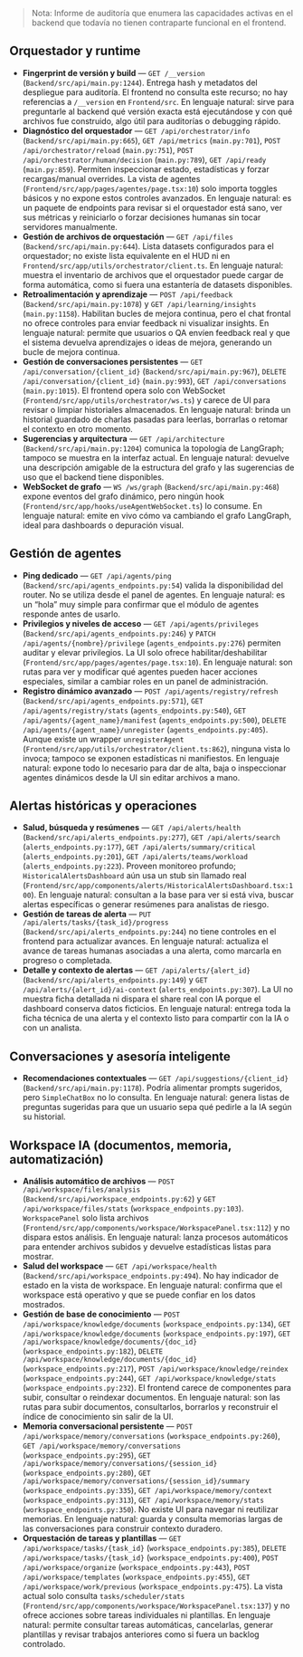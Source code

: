 > Nota: Informe de auditoría que enumera las capacidades activas en el backend que todavía no tienen contraparte funcional en el frontend.

## Orquestador y runtime
- **Fingerprint de versión y build** — `GET /__version` (`Backend/src/api/main.py:1244`). Entrega hash y metadatos del despliegue para auditoría. El frontend no consulta este recurso; no hay referencias a `/__version` en `Frontend/src`. En lenguaje natural: sirve para preguntarle al backend qué versión exacta está ejecutándose y con qué archivos fue construido, algo útil para auditorías o debugging rápido.
- **Diagnóstico del orquestador** — `GET /api/orchestrator/info` (`Backend/src/api/main.py:665`), `GET /api/metrics` (`main.py:701`), `POST /api/orchestrator/reload` (`main.py:751`), `POST /api/orchestrator/human/decision` (`main.py:789`), `GET /api/ready` (`main.py:859`). Permiten inspeccionar estado, estadísticas y forzar recargas/manual overrides. La vista de agentes (`Frontend/src/app/pages/agentes/page.tsx:10`) solo importa toggles básicos y no expone estos controles avanzados. En lenguaje natural: es un paquete de endpoints para revisar si el orquestador está sano, ver sus métricas y reiniciarlo o forzar decisiones humanas sin tocar servidores manualmente.
- **Gestión de archivos de orquestación** — `GET /api/files` (`Backend/src/api/main.py:644`). Lista datasets configurados para el orquestador; no existe lista equivalente en el HUD ni en `Frontend/src/app/utils/orchestrator/client.ts`. En lenguaje natural: muestra el inventario de archivos que el orquestador puede cargar de forma automática, como si fuera una estantería de datasets disponibles.
- **Retroalimentación y aprendizaje** — `POST /api/feedback` (`Backend/src/api/main.py:1078`) y `GET /api/learning/insights` (`main.py:1158`). Habilitan bucles de mejora continua, pero el chat frontal no ofrece controles para enviar feedback ni visualizar insights. En lenguaje natural: permite que usuarios o QA envíen feedback real y que el sistema devuelva aprendizajes o ideas de mejora, generando un bucle de mejora continua.
- **Gestión de conversaciones persistentes** — `GET /api/conversation/{client_id}` (`Backend/src/api/main.py:967`), `DELETE /api/conversation/{client_id}` (`main.py:993`), `GET /api/conversations` (`main.py:1015`). El frontend opera solo con WebSocket (`Frontend/src/app/utils/orchestrator/ws.ts`) y carece de UI para revisar o limpiar historiales almacenados. En lenguaje natural: brinda un historial guardado de charlas pasadas para leerlas, borrarlas o retomar el contexto en otro momento.
- **Sugerencias y arquitectura** — `GET /api/architecture` (`Backend/src/api/main.py:1204`) comunica la topología de LangGraph; tampoco se muestra en la interfaz actual. En lenguaje natural: devuelve una descripción amigable de la estructura del grafo y las sugerencias de uso que el backend tiene disponibles.
- **WebSocket de grafo** — `WS /ws/graph` (`Backend/src/api/main.py:468`) expone eventos del grafo dinámico, pero ningún hook (`Frontend/src/app/hooks/useAgentWebSocket.ts`) lo consume. En lenguaje natural: emite en vivo cómo va cambiando el grafo LangGraph, ideal para dashboards o depuración visual.

## Gestión de agentes
- **Ping dedicado** — `GET /api/agents/ping` (`Backend/src/api/agents_endpoints.py:54`) valida la disponibilidad del router. No se utiliza desde el panel de agentes. En lenguaje natural: es un “hola” muy simple para confirmar que el módulo de agentes responde antes de usarlo.
- **Privilegios y niveles de acceso** — `GET /api/agents/privileges` (`Backend/src/api/agents_endpoints.py:246`) y `PATCH /api/agents/{nombre}/privilege` (`agents_endpoints.py:276`) permiten auditar y elevar privilegios. La UI solo ofrece habilitar/deshabilitar (`Frontend/src/app/pages/agentes/page.tsx:10`). En lenguaje natural: son rutas para ver y modificar qué agentes pueden hacer acciones especiales, similar a cambiar roles en un panel de administración.
- **Registro dinámico avanzado** — `POST /api/agents/registry/refresh` (`Backend/src/api/agents_endpoints.py:571`), `GET /api/agents/registry/stats` (`agents_endpoints.py:540`), `GET /api/agents/{agent_name}/manifest` (`agents_endpoints.py:500`), `DELETE /api/agents/{agent_name}/unregister` (`agents_endpoints.py:405`). Aunque existe un wrapper `unregisterAgent` (`Frontend/src/app/utils/orchestrator/client.ts:862`), ninguna vista lo invoca; tampoco se exponen estadísticas ni manifiestos. En lenguaje natural: expone todo lo necesario para dar de alta, baja o inspeccionar agentes dinámicos desde la UI sin editar archivos a mano.

## Alertas históricas y operaciones
- **Salud, búsqueda y resúmenes** — `GET /api/alerts/health` (`Backend/src/api/alerts_endpoints.py:277`), `GET /api/alerts/search` (`alerts_endpoints.py:177`), `GET /api/alerts/summary/critical` (`alerts_endpoints.py:201`), `GET /api/alerts/teams/workload` (`alerts_endpoints.py:223`). Proveen monitoreo profundo; `HistoricalAlertsDashboard` aún usa un stub sin llamado real (`Frontend/src/app/components/alerts/HistoricalAlertsDashboard.tsx:100`). En lenguaje natural: consultan a la base para ver si está viva, buscar alertas específicas o generar resúmenes para analistas de riesgo.
- **Gestión de tareas de alerta** — `PUT /api/alerts/tasks/{task_id}/progress` (`Backend/src/api/alerts_endpoints.py:244`) no tiene controles en el frontend para actualizar avances. En lenguaje natural: actualiza el avance de tareas humanas asociadas a una alerta, como marcarla en progreso o completada.
- **Detalle y contexto de alertas** — `GET /api/alerts/{alert_id}` (`Backend/src/api/alerts_endpoints.py:149`) y `GET /api/alerts/{alert_id}/ai-context` (`alerts_endpoints.py:307`). La UI no muestra ficha detallada ni dispara el share real con IA porque el dashboard conserva datos ficticios. En lenguaje natural: entrega toda la ficha técnica de una alerta y el contexto listo para compartir con la IA o con un analista.

## Conversaciones y asesoría inteligente
- **Recomendaciones contextuales** — `GET /api/suggestions/{client_id}` (`Backend/src/api/main.py:1178`). Podría alimentar prompts sugeridos, pero `SimpleChatBox` no lo consulta. En lenguaje natural: genera listas de preguntas sugeridas para que un usuario sepa qué pedirle a la IA según su historial.

## Workspace IA (documentos, memoria, automatización)
- **Análisis automático de archivos** — `POST /api/workspace/files/analysis` (`Backend/src/api/workspace_endpoints.py:62`) y `GET /api/workspace/files/stats` (`workspace_endpoints.py:103`). `WorkspacePanel` solo lista archivos (`Frontend/src/app/components/workspace/WorkspacePanel.tsx:112`) y no dispara estos análisis. En lenguaje natural: lanza procesos automáticos para entender archivos subidos y devuelve estadísticas listas para mostrar.
- **Salud del workspace** — `GET /api/workspace/health` (`Backend/src/api/workspace_endpoints.py:494`). No hay indicador de estado en la vista de workspace. En lenguaje natural: confirma que el workspace está operativo y que se puede confiar en los datos mostrados.
- **Gestión de base de conocimiento** — `POST /api/workspace/knowledge/documents` (`workspace_endpoints.py:134`), `GET /api/workspace/knowledge/documents` (`workspace_endpoints.py:197`), `GET /api/workspace/knowledge/documents/{doc_id}` (`workspace_endpoints.py:182`), `DELETE /api/workspace/knowledge/documents/{doc_id}` (`workspace_endpoints.py:217`), `POST /api/workspace/knowledge/reindex` (`workspace_endpoints.py:244`), `GET /api/workspace/knowledge/stats` (`workspace_endpoints.py:232`). El frontend carece de componentes para subir, consultar o reindexar documentos. En lenguaje natural: son las rutas para subir documentos, consultarlos, borrarlos y reconstruir el índice de conocimiento sin salir de la UI.
- **Memoria conversacional persistente** — `POST /api/workspace/memory/conversations` (`workspace_endpoints.py:260`), `GET /api/workspace/memory/conversations` (`workspace_endpoints.py:295`), `GET /api/workspace/memory/conversations/{session_id}` (`workspace_endpoints.py:280`), `GET /api/workspace/memory/conversations/{session_id}/summary` (`workspace_endpoints.py:335`), `GET /api/workspace/memory/context` (`workspace_endpoints.py:313`), `GET /api/workspace/memory/stats` (`workspace_endpoints.py:350`). No existe UI para navegar ni reutilizar memorias. En lenguaje natural: guarda y consulta memorias largas de las conversaciones para construir contexto duradero.
- **Orquestación de tareas y plantillas** — `GET /api/workspace/tasks/{task_id}` (`workspace_endpoints.py:385`), `DELETE /api/workspace/tasks/{task_id}` (`workspace_endpoints.py:400`), `POST /api/workspace/organize` (`workspace_endpoints.py:443`), `POST /api/workspace/templates` (`workspace_endpoints.py:455`), `GET /api/workspace/work/previous` (`workspace_endpoints.py:475`). La vista actual solo consulta `tasks/scheduler/stats` (`Frontend/src/app/components/workspace/WorkspacePanel.tsx:137`) y no ofrece acciones sobre tareas individuales ni plantillas. En lenguaje natural: permite consultar tareas automáticas, cancelarlas, generar plantillas y revisar trabajos anteriores como si fuera un backlog controlado.
